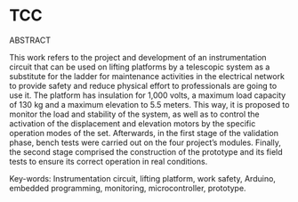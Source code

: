 # TCC

ABSTRACT

This work refers to the project and development of an instrumentation circuit that can be used on lifting platforms by a telescopic system as a substitute for the ladder for maintenance activities in the electrical network to provide safety and reduce physical effort to professionals are going to use it. The platform has insulation for 1,000 volts, a maximum load capacity of 130 kg and a maximum elevation to 5.5 meters. This way, it is proposed to monitor the load and stability of the system, as well as to control the activation of the displacement and elevation motors by the specific operation modes of the set. Afterwards, in the first stage of the validation phase, bench tests were carried out on the four project’s modules. Finally, the second stage comprised the construction of the prototype and its field tests to ensure its correct operation in real conditions.

Key-words: Instrumentation circuit, lifting platform, work safety, Arduino, embedded programming, monitoring, microcontroller, prototype.
